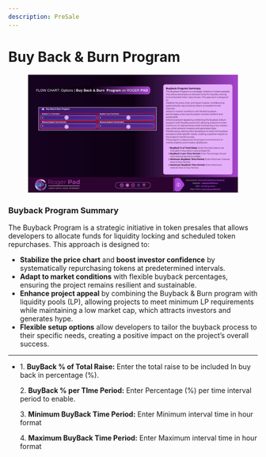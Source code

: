```yaml
---
description: PreSale
---
```


# Buy Back & Burn Program

<figure><img src="../../../.gitbook/assets/Buy Back.png" alt=""><figcaption></figcaption></figure>

### Buyback Program Summary

The Buyback Program is a strategic initiative in token presales that allows developers to allocate funds for liquidity locking and scheduled token repurchases. This approach is designed to:

* **Stabilize the price chart** and **boost investor confidence** by systematically repurchasing tokens at predetermined intervals.
* **Adapt to market conditions** with flexible buyback percentages, ensuring the project remains resilient and sustainable.
* **Enhance project appeal** by combining the Buyback & Burn program with liquidity pools (LP), allowing projects to meet minimum LP requirements while maintaining a low market cap, which attracts investors and generates hype.
* **Flexible setup options** allow developers to tailor the buyback process to their specific needs, creating a positive impact on the project’s overall success.

***

*   1\.      **BuyBack % of Total Raise:** Enter the total raise to be included In buy back in percentage (%).

    2\.     **BuyBack % per TIme Period:** Enter Percentage (%) per time interval period to enable.

    3\.     **Minimum BuyBack Time Period:** Enter Minimum  interval time in hour format

    4\.     **Maximum BuyBack Time Period:** Enter Maximum  interval time in hour format
